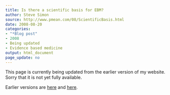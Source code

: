 ```yaml
---
title: Is there a scientific basis for EBM? 
author: Steve Simon
source: http://www.pmean.com/08/ScientificBasis.html
date: 2008-08-20
categories:
- "*Blog post"
- 2008
- Being updated
- Evidence based medicine
output: html_document
page_update: no
---
```


This page is currently being updated from the earlier version of my website. Sorry that it is not yet fully available.

<!---More--->

Earlier versions are [here][sim1] and [here][sim2].

[sim1]: http://www.pmean.com/08/ScientificBasis.html
[sim2]: http://new.pmean.com/scientific-basis/
